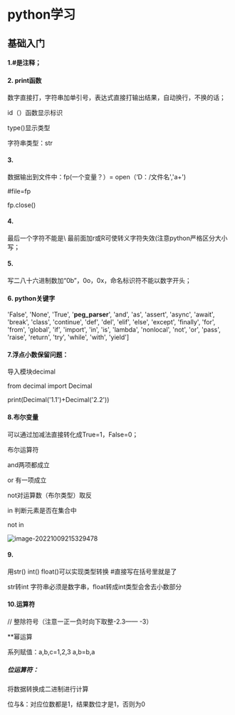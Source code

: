 # python学习

## 基础入门

#### 1.#是注释；

#### 2. print函数 

数字直接打，字符串加单引号，表达式直接打输出结果，自动换行，不换的话；

id（）函数显示标识

type()显示类型

字符串类型：str

#### 3.

数据输出到文件中：fp(一个变量？）= open（‘D：/文件名','a+')

 #file=fp

  fp.close()

#### 4.

最后一个字符不能是\  最前面加r或R可使转义字符失效(注意python严格区分大小写；

#### 5.

写二八十六进制数加“0b”，0o，0x，命名标识符不能以数字开头；

#### 6. python关键字

'False', 'None', 'True', '__peg_parser__', 'and', 'as', 'assert', 'async', 'await', 'break', 'class', 'continue', 'def', 'del', 'elif', 'else', 'except', 'finally', 'for', 'from', 'global', 'if', 'import', 'in', 'is', 'lambda', 'nonlocal', 'not', 'or', 'pass', 'raise', 'return', 'try', 'while', 'with', 'yield']

#### 7.浮点小数保留问题：

导入模块decimal

from decimal import Decimal

print(Decimal('1.1')+Decimal('2.2'))

#### 8.布尔变量

可以通过加减法直接转化成True=1，False=0；

布尔运算符

and两项都成立

 or 有一项成立

not对运算数（布尔类型）取反

 in 判断元素是否在集合中

not in

![image-20221009215329478](C:\Users\29021\AppData\Roaming\Typora\typora-user-images\image-20221009215329478.png)

#### 9.

用str() int() float()可以实现类型转换 #直接写在括号里就是了

str转int 字符串必须是数字串，float转成int类型会舍去小数部分

#### 10.运算符

// 整除符号（注意一正一负时向下取整-2.3—— -3）

**幂运算

系列赋值：a,b,c=1,2,3  a,b=b,a

##### 位运算符：

将数据转换成二进制进行计算

位与&：对应位数都是1，结果数位才是1，否则为0

